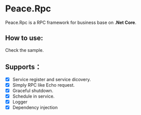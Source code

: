 # Peace.Rpc
Peace.Rpc is a RPC framework for business base on **.Net Core**.

## How to use:
Check the sample.

## Supports： 
- [x] Service register and service dicovery.
- [x] Simply RPC like Echo request.
- [x] Graceful shutdown.
- [x] Schedule in service.
- [x] Logger
- [x] Dependency injection  